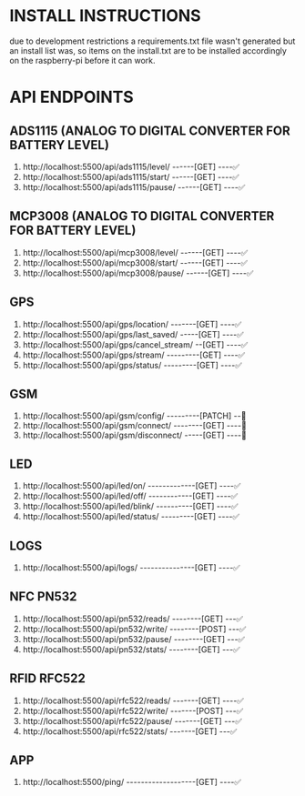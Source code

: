 # INSTALL INSTRUCTIONS
due to development restrictions a requirements.txt file wasn't generated but an install list was,
so items on the install.txt are to be installed accordingly on the raspberry-pi before it can work.

# API ENDPOINTS

## ADS1115 (ANALOG TO DIGITAL CONVERTER FOR BATTERY LEVEL)
1. http://localhost:5500/api/ads1115/level/ ------[GET] ----✅
2. http://localhost:5500/api/ads1115/start/ ------[GET] ----✅
3. http://localhost:5500/api/ads1115/pause/ ------[GET] ----✅

## MCP3008 (ANALOG TO DIGITAL CONVERTER FOR BATTERY LEVEL)
1. http://localhost:5500/api/mcp3008/level/ ------[GET] ----✅
2. http://localhost:5500/api/mcp3008/start/ ------[GET] ----✅
3. http://localhost:5500/api/mcp3008/pause/ ------[GET] ----✅

## GPS
1. http://localhost:5500/api/gps/location/ -------[GET] ----✅
2. http://localhost:5500/api/gps/last_saved/ -----[GET] ----✅
3. http://localhost:5500/api/gps/cancel_stream/ --[GET] ----✅
4. http://localhost:5500/api/gps/stream/ ---------[GET] ----✅
5. http://localhost:5500/api/gps/status/ ---------[GET] ----✅

## GSM
1. http://localhost:5500/api/gsm/config/ ---------[PATCH] --🚫
2. http://localhost:5500/api/gsm/connect/ --------[GET] ----🚫
3. http://localhost:5500/api/gsm/disconnect/ -----[GET] ----🚫

## LED
1. http://localhost:5500/api/led/on/ -------------[GET] ----✅
2. http://localhost:5500/api/led/off/ ------------[GET] ----✅
3. http://localhost:5500/api/led/blink/ ----------[GET] ----✅
4. http://localhost:5500/api/led/status/ ---------[GET] ----✅

## LOGS
1. http://localhost:5500/api/logs/ ---------------[GET] ----✅

## NFC PN532
1. http://localhost:5500/api/pn532/reads/ --------[GET]  ---✅
2. http://localhost:5500/api/pn532/write/ --------[POST] ---✅
3. http://localhost:5500/api/pn532/pause/ --------[GET]  ---✅
4. http://localhost:5500/api/pn532/stats/ --------[GET]  ---✅

##  RFID RFC522
1. http://localhost:5500/api/rfc522/reads/ -------[GET] ----✅
2. http://localhost:5500/api/rfc522/write/ -------[POST] ---✅
3. http://localhost:5500/api/rfc522/pause/ -------[GET]  ---✅
4. http://localhost:5500/api/rfc522/stats/ -------[GET]  ---✅

## APP
1. http://localhost:5500/ping/ -------------------[GET] ----✅
